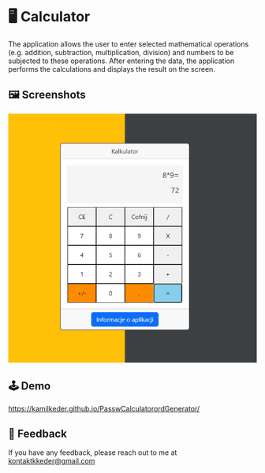 # :desktop_computer: Calculator

The application allows the user to enter selected mathematical operations (e.g. addition, subtraction, multiplication, division) and numbers to be subjected to these operations. After entering the data, the application performs the calculations and displays the result on the screen.

## :framed_picture: Screenshots

![App Screenshot](src/screen.jpg)

## :joystick: Demo

https://kamilkeder.github.io/PasswCalculatorordGenerator/

## :e-mail: Feedback

If you have any feedback, please reach out to me at kontaktkkeder@gmail.com
